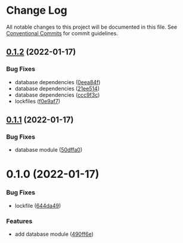 # Change Log

All notable changes to this project will be documented in this file.
See [Conventional Commits](https://conventionalcommits.org) for commit guidelines.

## [0.1.2](https://github.com/developer239/collection-nest/compare/@collection-nest/database@0.1.1...@collection-nest/database@0.1.2) (2022-01-17)


### Bug Fixes

* database dependencies ([0eea84f](https://github.com/developer239/collection-nest/commit/0eea84f0f7736f2f349bcd9d940c867b2e042f5f))
* database dependencies ([21ee514](https://github.com/developer239/collection-nest/commit/21ee5148a6cdf83c4614469edd1f59d38fcbc00e))
* database dependencies ([ccc9f3c](https://github.com/developer239/collection-nest/commit/ccc9f3c3dfea12af55284f44576e56154ff594a0))
* lockfiles ([f0e9af7](https://github.com/developer239/collection-nest/commit/f0e9af79ddea734786dbbb6be505114d11681a01))





## [0.1.1](https://github.com/developer239/collection-nest/compare/@collection-nest/database@0.1.0...@collection-nest/database@0.1.1) (2022-01-17)


### Bug Fixes

* database module ([50dffa0](https://github.com/developer239/collection-nest/commit/50dffa074fb4c33c41ff7a611ee57be5754764ba))





# 0.1.0 (2022-01-17)


### Bug Fixes

* lockfile ([644da49](https://github.com/developer239/collection-nest/commit/644da49a1532b932f34ed5a4463de3a429989504))


### Features

* add database module ([490ff6e](https://github.com/developer239/collection-nest/commit/490ff6e77ca0a79df3237082466eb2a52930e533))
